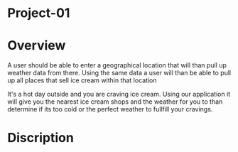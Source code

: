 # Project-01

# Overview

A user should be able to enter a geographical location that will than pull up weather data from there. Using the same data a user will than be able to pull up all places that sell ice cream within that location

It's a hot day outside and you are craving ice cream. Using our application it will give you the nearest ice cream shops and the weather for you to than determine if its too cold or the perfect weather to fullfill your cravings. 

# Discription
